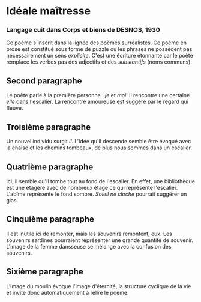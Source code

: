# Idéale maîtresse
### Langage cuit dans Corps et biens de DESNOS, 1930

Ce poème s'inscrit dans la lignée des poèmes surréalistes. Ce poème en prose est constitué sous forme de puzzle où les phrases ne possèdent pas nécessairement un sens *explicite*. C'est une écriture étonnante car le poète remplace les verbes pas des adjectifs et des *substantifs* (noms communs).

## Second paragraphe

Le poète parle à la première personne : *je* et *moi*. Il rencontre une certaine *elle* dans l'escalier. La rencontre amoureuse est suggéré par le regard qui fleuve.

## Troisième paragraphe

Un nouvel individu surgit *il*. L'idée qu'il descende semble être évoqué avec la chaise et les chemins tombeaux, de plus nous sommes dans un escalier.

## Quatrième paragraphe

Ici, il semble qu'il tombe tout au fond de l'escalier. En effet, une bibliothèque est une étagère avec de nombreux étage ce qui représente l'escalier. L'abîme représente le fond sombre. *Soleil ne cloche* pourrait suggérer un glas.

## Cinquième paragraphe

Il est inutile ici de remonter, mais les souvenirs remontent, eux. Les souvenirs sardines pourraient représenter une grande quantité de souvenir. L'image de la femme dansseuse se mélange avec la confusion des souvenirs.

## Sixième paragraphe

L'image du moulin évoque l'image d'éternité, la structure cyclique de la vie et invite donc automatiquement à relire le poème.
